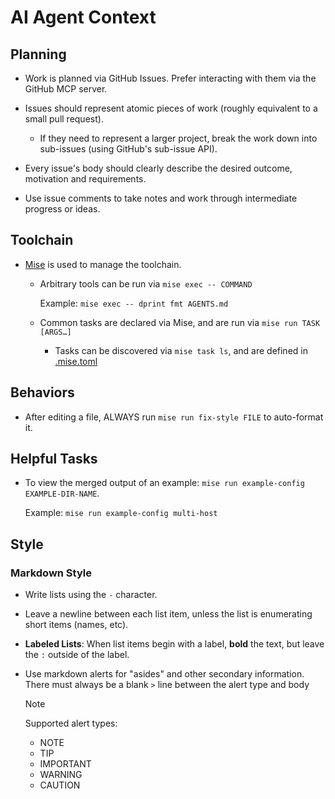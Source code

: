 # AI Agent Context

## Planning

- Work is planned via GitHub Issues. Prefer interacting with them via the GitHub MCP server.

- Issues should represent atomic pieces of work (roughly equivalent to a small pull request).

  - If they need to represent a larger project, break the work down into sub-issues (using GitHub's sub-issue API).

- Every issue's body should clearly describe the desired outcome, motivation and requirements.

- Use issue comments to take notes and work through intermediate progress or ideas.

## Toolchain

- [Mise](http://mise.jdx.dev/) is used to manage the toolchain.
  - Arbitrary tools can be run via `mise exec -- COMMAND`

    Example: `mise exec -- dprint fmt AGENTS.md`

  - Common tasks are declared via Mise, and are run via `mise run TASK [ARGS…]`

    - Tasks can be discovered via `mise task ls`, and are defined in [.mise.toml](./.mise.toml)

## Behaviors

- After editing a file, ALWAYS run `mise run fix-style FILE` to auto-format it.

## Helpful Tasks

- To view the merged output of an example: `mise run example-config EXAMPLE-DIR-NAME`.

  Example: `mise run example-config multi-host`

## Style

### Markdown Style

- Write lists using the `-` character.

- Leave a newline between each list item, unless the list is enumerating short items (names, etc).

- **Labeled Lists**: When list items begin with a label, **bold** the text, but leave the `:` outside of the label.

- Use markdown alerts for "asides" and other secondary information. There must always be a blank `>` line between the alert type and body

  > [!NOTE]
  >
  > Supported alert types:
  >
  > - NOTE
  > - TIP
  > - IMPORTANT
  > - WARNING
  > - CAUTION
